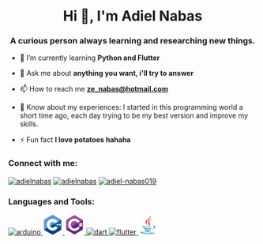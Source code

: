 <h1 align="center">Hi 👋, I'm Adiel Nabas</h1>
<h3 align="center">A curious person always learning and researching new things.</h3>

- 🌱 I’m currently learning **Python and Flutter**

- 💬 Ask me about **anything you want, i'll try to answer**

- 📫 How to reach me **ze_nabas@hotmail.com**

- 📄 Know about my experiences: I started in this programming world a short time ago, each day trying to be my best version and improve my skills.

- ⚡ Fun fact **I love potatoes hahaha**

<h3 align="left">Connect with me:</h3>
<p align="left">
<a href="https://fb.com/adielnabas" target="blank"><img align="center" src="https://img.shields.io/badge/facebook-%231877F2.svg?&style=for-the-badge&logo=facebook&logoColor=white" alt="adielnabas" height="60" width="80" /></a>
<a href="https://instagram.com/adielnabas" target="blank"><img align="center" src="https://img.shields.io/badge/instagram-%23E4405F.svg?&style=for-the-badge&logo=instagram&logoColor=white" alt="adielnabas" height="60" width="80" /></a>
<a href="https://www.linkedin.com/in/adiel-nabas019" target="blank"><img align="center" src="https://img.shields.io/badge/linkedin-%230077B5.svg?&style=for-the-badge&logo=linkedin&logoColor=white" alt="adiel-nabas019" height="60" width="80" /></a>
</p>

<h3 align="left">Languages and Tools:</h3>
<p align="left"> <a href="https://www.arduino.cc/" target="_blank"> <img src="https://cdn.worldvectorlogo.com/logos/arduino-1.svg" alt="arduino" width="40" height="40"/> </a> <a href="https://www.w3schools.com/cpp/" target="_blank"> <img src="https://raw.githubusercontent.com/devicons/devicon/master/icons/cplusplus/cplusplus-original.svg" alt="cplusplus" width="40" height="40"/> </a> <a href="https://www.w3schools.com/cs/" target="_blank"> <img src="https://raw.githubusercontent.com/devicons/devicon/master/icons/csharp/csharp-original.svg" alt="csharp" width="40" height="40"/> </a> <a href="https://dart.dev" target="_blank"> <img src="https://www.vectorlogo.zone/logos/dartlang/dartlang-icon.svg" alt="dart" width="40" height="40"/> </a> <a href="https://flutter.dev" target="_blank"> <img src="https://www.vectorlogo.zone/logos/flutterio/flutterio-icon.svg" alt="flutter" width="40" height="40"/> </a> <a href="https://www.java.com" target="_blank"> <img src="https://raw.githubusercontent.com/devicons/devicon/master/icons/java/java-original.svg" alt="java" width="40" height="40"/> </a> </p>
